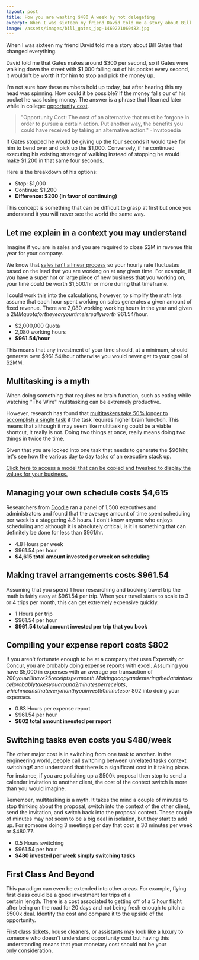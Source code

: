 ```yaml
---
layout: post
title: How you are wasting $480 A week by not delegating
excerpt: When I was sixteen my friend David told me a story about Bill Gates and opportunity cost that changed everything.
image: /assets/images/bill_gates_jpg-1469221060482.jpg
---
```


When I was sixteen my friend David told me a story about Bill Gates that changed everything.

David told me that Gates makes around $300 per second, so if Gates were walking down the street with $1,000 falling out of his pocket every second, it wouldn't be worth it for him to stop and pick the money up.

I'm not sure how these numbers hold up today, but after hearing this my head was spinning. How could it be possible? If the money falls our of his pocket he was losing money. The answer is a phrase that I learned later while in college: [opportunity cost](https://en.wikipedia.org/wiki/Opportunity_cost).

>"Opportunity Cost: The cost of an alternative that must be forgone in order to pursue a certain action. Put another way, the benefits you could have received by taking an alternative action." -Invstopedia

If Gates stopped he would be giving up the four seconds it would take for him to bend over and pick up the $1,000. Conversely, if he continued executing his existing strategy of walking instead of stopping he would make $1,200 in that same four seconds.

Here is the breakdown of his options:
* Stop: $1,000
* Continue: $1,200
* **Difference: $200 (in favor of continuing)**

This concept is something that can be difficult to grasp at first but once you understand it you will never see the world the same way.

## Let me explain in a context you may understand

Imagine if you are in sales and you are required to close $2M in revenue this year for your company.

We know that [sales isn't a linear process](https://medium.com/@jsfour/stop-fooling-yourself-sales-success-is-mostly-random-39d8e09d031f) so your hourly rate fluctuates based on the lead that you are working on at any given time. For example, if you have a super hot or large piece of new business that you working on, your time could be worth $1,500/hr or more during that timeframe.

I could work this into the calculations, however, to simplify the math lets assume that each hour spent working on sales generates a given amount of fixed revenue. There are 2,080 working working hours in the year and given a $2MM quota for the year your time is really worth ~$961.54/hour.

* $2,000,000 Quota
* 2,080 working hours
* **$961.54/hour**

This means that any investment of your time should, at a minimum, should generate over $961.54/hour otherwise you would never get to your goal of $2MM.

## Multitasking is a myth

When doing something that requires no brain function, such as eating while watching "The Wire" multitasking can be extremely productive.

However, research has found that [multitaskers take 50% longer to accomplish a single task](http://www.inc.com/laura-montini/infographic/the-high-cost-of-multitasking.html) if the task requires higher brain function. This means that although it may seem like multitasking could be a viable shortcut, it really is not. Doing two things at once, really means doing two things in twice the time.

Given that you are locked into one task that needs to generate the $961/hr, let's see how the various day to day tasks of an executive stack up.

[Click here to access a model that can be copied and tweaked to display the values for your business.](https://docs.google.com/a/octaviuslabs.com/spreadsheets/d/1WDI16xMU7FjRcWDBaDXfSNPmlTYFdWcW30jW_fk-i6E/edit?usp=sharing)

## Managing your own schedule costs $4,615

Researchers from [Doodle](http://readwrite.com/2010/10/26/businesses-waste-time-scheduling-meetings) ran a panel of 1,500 executives and administrators and found that the average amount of time spent scheduling per week is a staggering 4.8 hours. I don't know anyone who enjoys scheduling and although it is absolutely critical, is it is something that can definitely be done for less than $961/hr.

* 4.8 Hours per week
* $961.54 per hour
* **$4,615 total amount invested per week on scheduling**

## Making travel arrangements costs $961.54

Assuming that you spend 1 hour researching and booking travel trip the math is fairly easy at $961.54 per trip. When your travel starts to scale to 3 or 4 trips per month, this can get extremely expensive quickly.

* 1 Hours per trip
* $961.54 per hour
* **$961.54 total amount invested per trip that you book**

## Compiling your expense report costs $802

If you aren't fortunate enough to be at a company that uses Expensify or Concur, you are probably doing expense reports with excel. Assuming you have $5,000 in expenses with an average per transaction of $200 you will have 25 receipts per month. Making a copy and entering the data into excel probably takes you around 2 minutes per receipts, which means that every month you invest 50 minutes or ~$802 into doing your expenses.

* 0.83 Hours per expense report
* $961.54 per hour
* **$802 total amount invested per report**

## Switching tasks even costs you $480/week

The other major cost is in switching from one task to another. In the engineering world, people call switching between unrelated tasks context switching€ and understand that there is a significant cost in it taking place. For instance, if you are polishing up a $500k proposal then stop to send a calendar invitation to another client, the cost of the context switch is more than you would imagine.

Remember, multitasking is a myth. It takes the mind a couple of minutes to stop thinking about the proposal, switch into the context of the other client, send the invitation, and switch back into the proposal context. These couple of minutes may not seem to be a big deal in isolation, but they start to add up. For someone doing 3 meetings per day that cost is 30 minutes per week or $480.77.

* 0.5 Hours switching
* $961.54 per hour
* **$480 invested per week simply switching tasks**

## First Class And Beyond

This paradigm can even be extended into other areas. For example, flying first class could be a good investment for trips of a certain length. There is a cost associated to getting off of a 5 hour flight after being on the road for 20 days and not being fresh enough to pitch a $500k deal. Identify the cost and compare it to the upside of the opportunity.

First class tickets, house cleaners, or assistants may look like a luxury to someone who doesn't understand opportunity cost but having this understanding means that your monetary cost should not be your only consideration.
